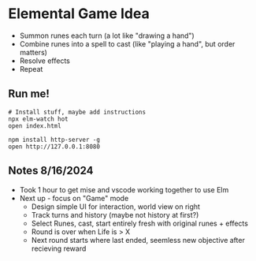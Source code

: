 
# Elemental Game Idea

* Summon runes each turn (a lot like "drawing a hand")
* Combine runes into a spell to cast (like "playing a hand", but order matters)
* Resolve effects
* Repeat

## Run me!
```
# Install stuff, maybe add instructions
npx elm-watch hot
open index.html

npm install http-server -g
open http://127.0.0.1:8080
```

## Notes 8/16/2024

* Took 1 hour to get mise and vscode working together to use Elm
* Next up - focus on "Game" mode
  * Design simple UI for interaction, world view on right
  * Track turns and history (maybe not history at first?)
  * Select Runes, cast, start entirely fresh with original runes + effects
  * Round is over when Life is > X
  * Next round starts where last ended, seemless new objective after recieving reward